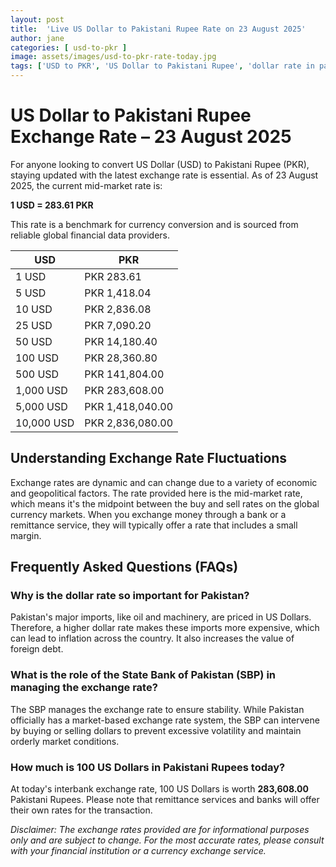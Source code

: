 ```yaml
---
layout: post
title:  'Live US Dollar to Pakistani Rupee Rate on 23 August 2025'
author: jane
categories: [ usd-to-pkr ]
image: assets/images/usd-to-pkr-rate-today.jpg
tags: ['USD to PKR', 'US Dollar to Pakistani Rupee', 'dollar rate in pakistan', 'today dollar rate open market', 'usa to pakistan dollar rate']
---
```


# US Dollar to Pakistani Rupee Exchange Rate – 23 August 2025

For anyone looking to convert US Dollar (USD) to Pakistani Rupee (PKR), staying updated with the latest exchange rate is essential. As of 23 August 2025, the current mid-market rate is:

**1 USD = 283.61 PKR**

This rate is a benchmark for currency conversion and is sourced from reliable global financial data providers.

| USD | PKR |
| --- | --- |
| 1 USD | PKR 283.61 |
| 5 USD | PKR 1,418.04 |
| 10 USD | PKR 2,836.08 |
| 25 USD | PKR 7,090.20 |
| 50 USD | PKR 14,180.40 |
| 100 USD | PKR 28,360.80 |
| 500 USD | PKR 141,804.00 |
| 1,000 USD | PKR 283,608.00 |
| 5,000 USD | PKR 1,418,040.00 |
| 10,000 USD | PKR 2,836,080.00 |


## Understanding Exchange Rate Fluctuations

Exchange rates are dynamic and can change due to a variety of economic and geopolitical factors. The rate provided here is the mid-market rate, which means it's the midpoint between the buy and sell rates on the global currency markets. When you exchange money through a bank or a remittance service, they will typically offer a rate that includes a small margin.

## Frequently Asked Questions (FAQs)

### Why is the dollar rate so important for Pakistan?

Pakistan's major imports, like oil and machinery, are priced in US Dollars. Therefore, a higher dollar rate makes these imports more expensive, which can lead to inflation across the country. It also increases the value of foreign debt.

### What is the role of the State Bank of Pakistan (SBP) in managing the exchange rate?

The SBP manages the exchange rate to ensure stability. While Pakistan officially has a market-based exchange rate system, the SBP can intervene by buying or selling dollars to prevent excessive volatility and maintain orderly market conditions.

### How much is 100 US Dollars in Pakistani Rupees today?

At today's interbank exchange rate, 100 US Dollars is worth **283,608.00** Pakistani Rupees. Please note that remittance services and banks will offer their own rates for the transaction.



*Disclaimer: The exchange rates provided are for informational purposes only and are subject to change. For the most accurate rates, please consult with your financial institution or a currency exchange service.*
